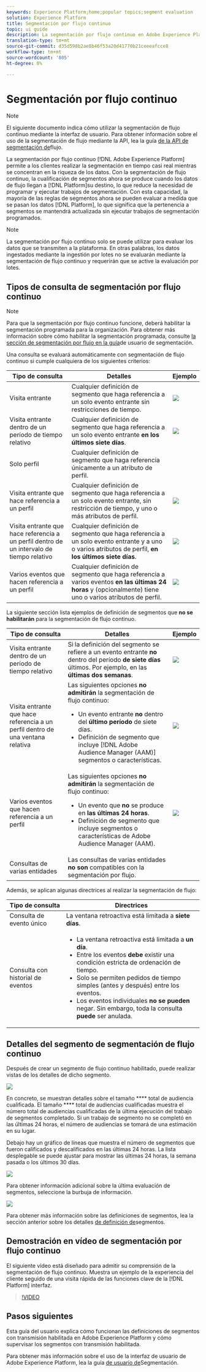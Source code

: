 ```yaml
---
keywords: Experience Platform;home;popular topics;segment evaluation
solution: Experience Platform
title: Segmentación por flujo continuo
topic: ui guide
description: La segmentación por flujo continuo en Adobe Experience Platform le permite realizar la segmentación en tiempo casi real mientras se centra en la riqueza de los datos. Con la segmentación de flujo continuo, la calificación de segmentos ahora se produce cuando los datos llegan a la plataforma, lo que reduce la necesidad de programar y ejecutar trabajos de segmentación. Con esta capacidad, la mayoría de las reglas de segmentos ahora se pueden evaluar a medida que los datos se pasan a la plataforma, lo que significa que la pertenencia a segmentos se mantendrá actualizada sin ejecutar trabajos de segmentación programados.
translation-type: tm+mt
source-git-commit: d35d598b2ae8b46f53a20d41770b21ceeeafcce8
workflow-type: tm+mt
source-wordcount: '805'
ht-degree: 0%

---
```



# Segmentación por flujo continuo

>[!NOTE]
>
>El siguiente documento indica cómo utilizar la segmentación de flujo continuo mediante la interfaz de usuario. Para obtener información sobre el uso de la segmentación de flujo mediante la API, lea la guía [de la API de segmentación de](../api/streaming-segmentation.md)flujo.

La segmentación por flujo continuo [!DNL Adobe Experience Platform] permite a los clientes realizar la segmentación en tiempo casi real mientras se concentran en la riqueza de los datos. Con la segmentación de flujo continuo, la cualificación de segmentos ahora se produce cuando los datos de flujo llegan a [!DNL Platform]su destino, lo que reduce la necesidad de programar y ejecutar trabajos de segmentación. Con esta capacidad, la mayoría de las reglas de segmentos ahora se pueden evaluar a medida que se pasan los datos [!DNL Platform], lo que significa que la pertenencia a segmentos se mantendrá actualizada sin ejecutar trabajos de segmentación programados.

>[!NOTE]
>
>La segmentación por flujo continuo solo se puede utilizar para evaluar los datos que se transmiten a la plataforma. En otras palabras, los datos ingestados mediante la ingestión por lotes no se evaluarán mediante la segmentación de flujo continuo y requerirán que se active la evaluación por lotes.

## Tipos de consulta de segmentación por flujo continuo

>[!NOTE]
>
>Para que la segmentación por flujo continuo funcione, deberá habilitar la segmentación programada para la organización. Para obtener más información sobre cómo habilitar la segmentación programada, consulte [la sección de segmentación por flujo en la guía](./overview.md#scheduled-segmentation)de usuario de segmentación.

Una consulta se evaluará automáticamente con segmentación de flujo continuo si cumple cualquiera de los siguientes criterios:

| Tipo de consulta | Detalles | Ejemplo |
| ---------- | ------- | ------- |
| Visita entrante | Cualquier definición de segmento que haga referencia a un solo evento entrante sin restricciones de tiempo. | ![](../images/ui/streaming-segmentation/incoming-hit.png) |
| Visita entrante dentro de un período de tiempo relativo | Cualquier definición de segmento que haga referencia a un solo evento entrante **en los últimos siete días**. | ![](../images/ui/streaming-segmentation/relative-hit-success.png) |
| Solo perfil | Cualquier definición de segmento que haga referencia únicamente a un atributo de perfil. |  |
| Visita entrante que hace referencia a un perfil | Cualquier definición de segmento que haga referencia a un solo evento entrante, sin restricción de tiempo, y uno o más atributos de perfil. | ![](../images/ui/streaming-segmentation/profile-hit.png) |
| Visita entrante que hace referencia a un perfil dentro de un intervalo de tiempo relativo | Cualquier definición de segmento que haga referencia a un solo evento entrante y a uno o varios atributos de perfil, **en los últimos siete días**. | ![](../images/ui/streaming-segmentation/profile-relative-success.png) |
| Varios eventos que hacen referencia a un perfil | Cualquier definición de segmento que haga referencia a varios eventos **en las últimas 24 horas** y (opcionalmente) tiene uno o varios atributos de perfil. | ![](../images/ui/streaming-segmentation/event-history-success.png) |

La siguiente sección lista ejemplos de definición de segmentos que **no se habilitarán** para la segmentación de flujo continuo.

| Tipo de consulta | Detalles | Ejemplo |
| ---------- | ------- | ------- |
| Visita entrante dentro de un período de tiempo relativo | Si la definición del segmento se refiere a un evento entrante **no** dentro del período **de siete días**&#x200B;últimos. Por ejemplo, en las **últimas dos semanas**. | ![](../images/ui/streaming-segmentation/relative-hit-failure.png) |
| Visita entrante que hace referencia a un perfil dentro de una ventana relativa | Las siguientes opciones **no admitirán** la segmentación de flujo continuo:<ul><li>Un evento entrante **no** dentro del **último período** de siete días.</li><li>Definición de segmento que incluye [!DNL Adobe Audience Manager (AAM)] segmentos o características.</li></ul> | ![](../images/ui/streaming-segmentation/profile-relative-failure.png) |
| Varios eventos que hacen referencia a un perfil | Las siguientes opciones **no admitirán** la segmentación de flujo continuo:<ul><li>Un evento que **no** se produce en **las últimas 24 horas**.</li><li>Definición de segmento que incluye segmentos o características de Adobe Audience Manager (AAM).</li></ul> | ![](../images/ui/streaming-segmentation/event-history-failure.png) |
| Consultas de varias entidades | Las consultas de varias entidades **no son** compatibles con la segmentación por flujo. |  |

Además, se aplican algunas directrices al realizar la segmentación de flujo:

| Tipo de consulta | Directrices |
| ---------- | -------- |
| Consulta de evento único | La ventana retroactiva está limitada a **siete días**. |
| Consulta con historial de eventos | <ul><li>La ventana retroactiva está limitada a **un día**.</li><li>Entre los eventos **debe** existir una condición estricta de ordenación de tiempo.</li><li>Solo se permiten pedidos de tiempo simples (antes y después) entre los eventos.</li><li>Los eventos individuales **no se pueden** negar. Sin embargo, toda la consulta **puede** ser anulada.</li></ul> |

## Detalles del segmento de segmentación de flujo continuo

Después de crear un segmento de flujo continuo habilitado, puede realizar vistas de los detalles de dicho segmento.

![](../images/ui/streaming-segmentation/monitoring-streaming-segment.png)

En concreto, se muestran detalles sobre el tamaño **** total de audiencia cualificada. El tamaño **** total de audiencias cualificadas muestra el número total de audiencias cualificadas de la última ejecución del trabajo de segmentos completado. Si un trabajo de segmento no se completó en las últimas 24 horas, el número de audiencias se tomará de una estimación en su lugar.

Debajo hay un gráfico de líneas que muestra el número de segmentos que fueron calificados y descalificados en las últimas 24 horas. La lista desplegable se puede ajustar para mostrar las últimas 24 horas, la semana pasada o los últimos 30 días.

![](../images/ui/streaming-segmentation/monitoring-streaming-segment-graph.png)

Para obtener información adicional sobre la última evaluación de segmentos, seleccione la burbuja de información.

![](../images/ui/streaming-segmentation/info-bubble.png)

Para obtener más información sobre las definiciones de segmentos, lea la sección anterior sobre los detalles [de definición de](#segment-details)segmentos.

## Demostración en vídeo de segmentación por flujo continuo

El siguiente vídeo está diseñado para admitir su comprensión de la segmentación de flujo continuo. Muestra un ejemplo de la experiencia del cliente seguido de una visita rápida de las funciones clave de la [!DNL Platform] interfaz.

>[!VIDEO](https://video.tv.adobe.com/v/36184?quality=12&learn=on)

## Pasos siguientes

Esta guía del usuario explica cómo funcionan las definiciones de segmentos con transmisión habilitada en Adobe Experience Platform y cómo supervisar los segmentos con transmisión habilitada.

Para obtener más información sobre el uso de la interfaz de usuario de Adobe Experience Platform, lea la guía [de usuario de](./overview.md)Segmentación.